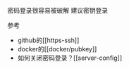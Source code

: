 密码登录很容易被破解
建议密钥登录

参考
- github的[[https-ssh]]
- docker的[[docker/pubkey]]
- 如何关闭密码登录？[[server-config]]